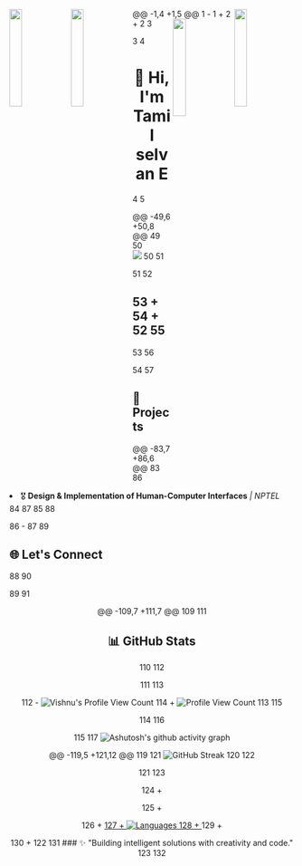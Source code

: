 @@ -1,4 +1,5 @@
1		-
<img align="left" src="https://user-images.githubusercontent.com/65187002/144930161-2f783401-8d27-4fdf-a2f7-cc0ba32f1f1f.gif" width="21%" style="display:inline;"><img align="right" src="https://user-images.githubusercontent.com/65187002/144930161-2f783401-8d27-4fdf-a2f7-cc0ba32f1f1f.gif" width="21%" style="display:inline;">
1	+
<img align="left" src="https://user-images.githubusercontent.com/65187002/144930161-2f783401-8d27-4fdf-a2f7-cc0ba32f1f1f.gif" width="21%" style="display:inline;">
2	+
<img align="right" src="https://user-images.githubusercontent.com/65187002/144930161-2f783401-8d27-4fdf-a2f7-cc0ba32f1f1f.gif" width="21%" style="display:inline;">
2	3	

3	4	
<h1 align="center">👋 Hi, I'm Tamil selvan E</h1>
4	5	



@@ -49,6 +50,8 @@
49	50	
  <img src="https://img.shields.io/badge/NumPy-013243?style=for-the-badge&logo=numpy&logoColor=white" />
50	51	
</p>
51	52	

53	+
54	+
52	55	
---
53	56	

54	57	
<h2>🚀 Projects</h2>


@@ -83,7 +86,6 @@
83	86	
  <li>🎖️ <strong>Design & Implementation of Human-Computer Interfaces</strong> <em>| NPTEL</em></li>
84	87	
</ul>
85	88	

86		-
87	89	
## 🌐 Let's Connect
88	90	

89	91	
<div align="center">

@@ -109,7 +111,7 @@
109	111	
## 📊 GitHub Stats
110	112	

111	113	
<p align="center">
112		-
  <img src="https://komarev.com/ghpvc/?username=sidharth-sekar&color=green" alt="Vishnu's Profile View Count">
114	+
  <img src="https://komarev.com/ghpvc/?username=sidharth-sekar&color=green" alt="Profile View Count">
113	115	
</p>
114	116	

115	117	
![Ashutosh's github activity graph](https://github-readme-activity-graph.vercel.app/graph?username=sidharth-sekar&theme=github-compact)

@@ -119,5 +121,12 @@
119	121	
  <img src="https://github-readme-streak-stats.herokuapp.com/?user=sidharth-sekar&theme=radical" alt="GitHub Streak" />
120	122	
</p>
121	123	

124	+
<!-- Top Languages Card -->
125	+
<p align="center">
126	+
  <a href="https://github.com/sidharth-sekar">
127	+
    <img src="https://github-readme-stats.vercel.app/api/top-langs/?username=sidharth-sekar&langs_count=10&title_color=3382ed&text_color=ffffff&icon_color=ef4444&bg_color=1c1917&hide_border=true&locale=en&custom_title=Top%20%Languages" alt="Languages" />
128	+
  </a>
129	+
</p>
130	+
122	131	
### ✨ "Building intelligent solutions with creativity and code."
123	132	
<img src="https://www.animatedimages.org/data/media/562/animated-line-image-0386.gif" height="5" width="100%">

